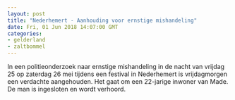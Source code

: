 ```yaml
---
layout: post
title: "Nederhemert - Aanhouding voor ernstige mishandeling"
date: Fri, 01 Jun 2018 14:07:00 GMT
categories: 
- gelderland 
- zaltbommel 
---
```


In een politieonderzoek naar ernstige mishandeling in de nacht van vrijdag 25 op zaterdag 26 mei tijdens een festival in Nederhemert is vrijdagmorgen een verdachte aangehouden. Het gaat om een 22-jarige inwoner van Made. De man is ingesloten en wordt verhoord.
